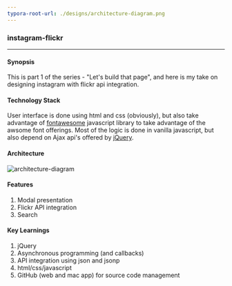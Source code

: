 ```yaml
---
typora-root-url: ./designs/architecture-diagram.png
---
```


### instagram-flickr

------

#### Synopsis

This is part 1 of the series - "Let's build that page", and here is my take on designing instagram with flickr api integration.

#### Technology Stack

User interface is done using html and css (obviously), but also take advantage of [fontawesome](http://fontawesome.io) javascript library to take advantage of the awsome font offerings. Most of the logic is done in vanilla javascript, but also depend on Ajax api's offered by [jQuery](https://jquery.com/).

#### Architecture

![architecture-diagram](../architecture-diagram.png)

#### Features

1. Modal presentation
2. Flickr API integration
3. Search

#### Key Learnings

1. jQuery
2. Asynchronous programming (and callbacks)
3. API integration using json and jsonp
4. html/css/javascript
5. GitHub (web and mac app) for source code management







